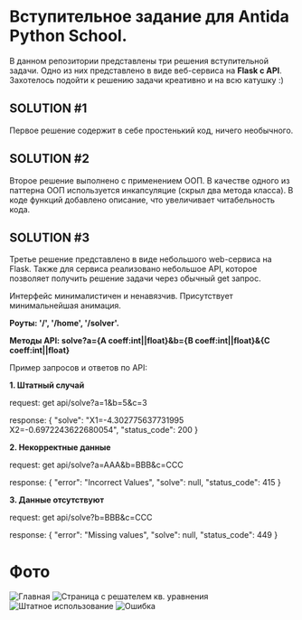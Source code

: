Вступительное задание для Antida Python School.
=====================================

В данном репозитории представлены три решения вступительной задачи. Одно из них
представлено в виде веб-сервиса на **Flask с API**. Захотелось подойти к решению 
задачи креативно и на всю катушку :) 
###

SOLUTION #1
----------

Первое решение содержит в себе простенький код, ничего необычного.

SOLUTION #2
----------

Второе решение выполнено с применением ООП. В качестве одного из паттерна ООП используется инкапсуляцие (скрыл два метода класса). В коде функций добавлено описание, что увеличивает читабельность кода.

SOLUTION #3
----------

Третье решение представлено в виде небольшого web-сервиса на Flask. Также для сервиса реализовано небольшое API, которое позволяет получить решение задачи через обычный get запрос. 

Интерфейс минималистичен и ненавязчив. Присутствует минимальнейшая анимация. 

**Роуты: '/', '/home', '/solver'.**

**Методы API: solve?a={A coeff:int||float}&b={B coeff:int||float}&{C coeff:int||float}**

Пример запросов и ответов по API:

**1. Штатный случай**

request: get api/solve?a=1&b=5&c=3

response: 
{
  "solve": "X1=-4.302775637731995 X2=-0.6972243622680054", 
  "status_code": 200
}

**2. Некорректные данные**

request: get api/solve?a=AAA&b=BBB&c=CCC

response: 
{
  "error": "Incorrect Values", 
  "solve": null, 
  "status_code": 415
}

**3. Данные отсутствуют**

request: get api/solve?b=BBB&c=CCC

response: 
{
  "error": "Missing values", 
  "solve": null, 
  "status_code": 449
}

Фото
=====
![Главная](https://i.imgur.com/drvlSNs.png)
![Страница с решателем кв. уравнения](https://i.imgur.com/CB7bePj.png)
![Штатное использование](https://i.imgur.com/tLhJ3vz.png)
![Ошибка](https://i.imgur.com/QtbMmKy.png)
